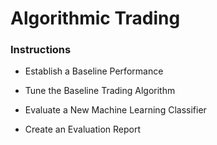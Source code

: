 # Algorithmic Trading


### Instructions

* Establish a Baseline Performance

* Tune the Baseline Trading Algorithm

* Evaluate a New Machine Learning Classifier

* Create an Evaluation Report
